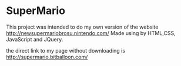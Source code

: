 # SuperMario

This project was intended to do my own version of the website http://newsupermariobrosu.nintendo.com/ 
Made using by HTML,CSS, JavaScript and JQuery. 

the direct link to my page without downloading is http://supermario.bitballoon.com/
